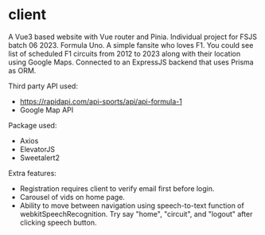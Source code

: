 # client

A Vue3 based website with Vue router and Pinia.
Individual project for FSJS batch 06 2023. Formula Uno. A simple fansite who loves F1. You could see list of scheduled F1 circuits from 2012 to 2023 along with their location using Google Maps. Connected to an ExpressJS backend that uses Prisma as ORM.

Third party API used:

- https://rapidapi.com/api-sports/api/api-formula-1
- Google Map API

Package used:

- Axios
- ElevatorJS
- Sweetalert2

Extra features:

- Registration requires client to verify email first before login.
- Carousel of vids on home page.
- Ability to move between navigation using speech-to-text function of webkitSpeechRecognition. Try say "home", "circuit", and "logout" after clicking speech button.

